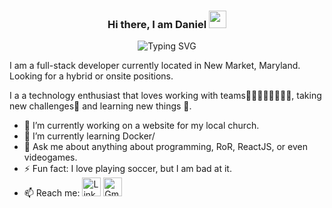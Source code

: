 <h3 align="center">
  Hi there, I am Daniel
  <img src="https://media.giphy.com/media/hvRJCLFzcasrR4ia7z/giphy.gif" width="28">
</h3>

<p align="center">
  <img src="https://readme-typing-svg.demolab.com?font=Fira+Code&duration=3000&pause=1000&color=12F7CA&center=true&vCenter=true&width=605&height=100&lines=Learn+more+about+me....;Full-Stack+Developer;Ruby+on+Rails+-+PostgreSQL-+ReactJS+-+GraphQL+-+AWS" alt="Typing SVG" /></a>
</p>

I am a full-stack developer currently located in New Market, Maryland. Looking for a hybrid or onsite positions.

I a a technology enthusiast that loves working with teams👨‍💻👩‍💻👨‍💻👩‍💻, taking new challenges🤔 and learning new things 📖.
 

- 🔭 I’m currently working on a website for my local church.
- 🌱 I’m currently learning Docker/
- 💬 Ask me about anything about programming, RoR, ReactJS, or even videogames.
- ⚡ Fun fact: I love playing soccer, but I am bad at it.
- 📫 Reach me:
<a href="https://www.linkedin.com/in/dalop/" title="LinkeIn"><img src="https://www.freeiconspng.com/uploads/linkedin-linkedin-icon-flat-icon-linkedin-png-social-icon-png-11.png" width="30"         alt="Linkedin" /></a>
<a href="mailto:danielglm04@gmail.com" title="Email"><img src="https://www.freeiconspng.com/uploads/gmail-icon-0.png" width="30" alt="Gmail Svg" /></a>
